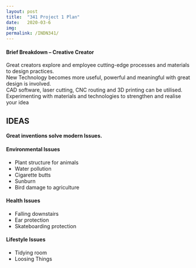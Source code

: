 ```yaml
---
layout: post
title:  "341 Project 1 Plan"
date:   2020-03-6 
img:
permalink: /INDN341/
---
```

#### Brief Breakdown – Creative Creator 
Great creators explore and employee cutting-edge processes and materials to design practices.    
New Technology becomes more useful, powerful and meaningful with great design is involved.      
CAD software, laser cutting, CNC routing and 3D printing can be utilised.    
Experimenting with materials and technologies to strengthen and realise your idea       


## IDEAS  
#### Great inventions solve modern Issues. 
#### Environmental Issues 
* Plant structure for animals   
* Water pollution   
* Cigarette butts   
* Sunburn   
* Bird damage to agriculture  

#### Health Issues  
* Falling downstairs 
* Ear protection 
* Skateboarding protection  

#### Lifestyle Issues 
* Tidying room 
* Loosing Things 
